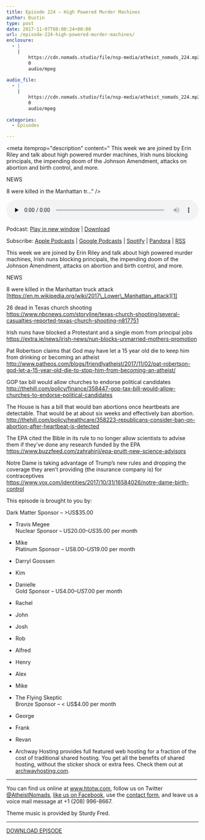 ```yaml
---
title: Episode 224 – High Powered Murder Machines
author: Dustin
type: post
date: 2017-11-07T08:00:24+00:00
url: /episode-224-high-powered-murder-machines/
enclosure:
  - |
    |
        https://cdn.nomads.studio/file/nsp-media/atheist_nomads_224.mp3
        0
        audio/mpeg
        
audio_file:
  - |
    |
        https://cdn.nomads.studio/file/nsp-media/atheist_nomads_224.mp3
        0
        audio/mpeg
        
categories:
  - Episodes

---
```

<div itemscope itemtype="http://schema.org/AudioObject">
  <meta itemprop="name" content="Episode 224 &#8211; High Powered Murder Machines" />
  
  <meta itemprop="uploadDate" content="2017-11-07T01:00:24-07:00" />
  
  <meta itemprop="encodingFormat" content="audio/mpeg" />
  
  <meta itemprop="description" content="
This week we are joined by Erin Riley and talk about high powered murder machines, Irish nuns blocking principals, the impending doom of the Johnson Amendment, attacks on abortion and birth control, and more.

NEWS

8 were killed in the Manhattan tr..." />
  
  <meta itemprop="contentUrl" content="https://dts.podtrac.com/redirect.mp3/cdn.nomads.studio/file/nsp-media/atheist_nomads_224.mp3" />
  </p> 
  
  <div class="powerpress_player" id="powerpress_player_8487">
    <audio class="wp-audio-shortcode" id="audio-1647-231" preload="none" style="width: 100%;" controls="controls"><source type="audio/mpeg" src="https://dts.podtrac.com/redirect.mp3/cdn.nomads.studio/file/nsp-media/atheist_nomads_224.mp3?_=231" /><a href="https://dts.podtrac.com/redirect.mp3/cdn.nomads.studio/file/nsp-media/atheist_nomads_224.mp3">https://dts.podtrac.com/redirect.mp3/cdn.nomads.studio/file/nsp-media/atheist_nomads_224.mp3</a></audio>
  </div>
</div>

<p class="powerpress_links powerpress_links_mp3">
  Podcast: <a href="https://dts.podtrac.com/redirect.mp3/cdn.nomads.studio/file/nsp-media/atheist_nomads_224.mp3" class="powerpress_link_pinw" target="_blank" title="Play in new window" onclick="return powerpress_pinw('https://htotw.com/?powerpress_pinw=1647-podcast');" rel="nofollow">Play in new window</a> | <a href="https://dts.podtrac.com/redirect.mp3/cdn.nomads.studio/file/nsp-media/atheist_nomads_224.mp3" class="powerpress_link_d" title="Download" rel="nofollow" download="atheist_nomads_224.mp3">Download</a>
</p>

<p class="powerpress_links powerpress_subscribe_links">
  Subscribe: <a href="https://podcasts.apple.com/us/podcast/humanists-take-on-the-world/id530050098?mt=2&ls=1" class="powerpress_link_subscribe powerpress_link_subscribe_itunes" target="_blank" title="Subscribe on Apple Podcasts" rel="nofollow">Apple Podcasts</a> | <a href="https://www.google.com/podcasts?feed=aHR0cDovL2F0aGVpc3Rub21hZHMubGlic3luLmNvbS9yc3M%3D" class="powerpress_link_subscribe powerpress_link_subscribe_googleplay" target="_blank" title="Subscribe on Google Podcasts" rel="nofollow">Google Podcasts</a> | <a href="https://open.spotify.com/show/3LzK2xZGike6Tc1GEMtMbr?si=LieN9SNuTpq96smuaUsH8A" class="powerpress_link_subscribe powerpress_link_subscribe_spotify" target="_blank" title="Subscribe on Spotify" rel="nofollow">Spotify</a> | <a href="https://www.pandora.com/podcast/atheist-nomads/PC:10122?corr=62071012&part=ug" class="powerpress_link_subscribe powerpress_link_subscribe_pandora" target="_blank" title="Subscribe on Pandora" rel="nofollow">Pandora</a> | <a href="https://htotw.com/feed/podcast/" class="powerpress_link_subscribe powerpress_link_subscribe_rss" target="_blank" title="Subscribe via RSS" rel="nofollow">RSS</a>
</p>

  
This week we are joined by Erin Riley and talk about high powered murder machines, Irish nuns blocking principals, the impending doom of the Johnson Amendment, attacks on abortion and birth control, and more.

NEWS

8 were killed in the Manhattan truck attack  
[https://en.m.wikipedia.org/wiki/2017\_Lower\_Manhattan_attack][1]

26 dead in Texas church shooting  
 <https://www.nbcnews.com/storyline/texas-church-shooting/several-casualties-reported-texas-church-shooting-n817751>

Irish nuns have blocked a Protestant and a single mom from principal jobs  
 <https://extra.ie/news/irish-news/nun-blocks-unmarried-mothers-promotion>

Pat Robertson claims that God may have let a 15 year old die to keep him from drinking or becoming an atheist  
 <http://www.patheos.com/blogs/friendlyatheist/2017/11/02/pat-robertson-god-let-a-15-year-old-die-to-stop-him-from-becoming-an-atheist/>

GOP tax bill would allow churches to endorse political candidates  
 <http://thehill.com/policy/finance/358447-gop-tax-bill-would-allow-churches-to-endorse-political-candidates>

The House is has a bill that would ban abortions once heartbeats are detectable. That would be at about six weeks and effectively ban abortion.  
 <http://thehill.com/policy/healthcare/358223-republicans-consider-ban-on-abortion-after-heartbeat-is-detected>

The EPA cited the Bible in its rule to no longer allow scientists to advise them if they&#8217;ve done any research funded by the EPA  
 <https://www.buzzfeed.com/zahrahirji/epa-pruitt-new-science-advisors>

Notre Dame is taking advantage of Trump&#8217;s new rules and dropping the coverage they aren&#8217;t providing (the insurance company is) for contraceptives  
 <https://www.vox.com/identities/2017/10/31/16584026/notre-dame-birth-control>

This episode is brought to you by:

Dark Matter Sponsor – >US$35.00  
* Travis Megee  
Nuclear Sponsor – US$20.00 – US$35.00 per month  
* Mike  
Platinum Sponsor – US$8.00 – US$19.00 per month  
* Darryl Goossen  
* Kim  
* Danielle  
Gold Sponsor – US$4.00 – US$7.00 per month  
* Rachel  
* John  
* Josh  
* Rob  
* Alfred  
* Henry  
* Alex  
* Mike  
* The Flying Skeptic  
Bronze Sponsor – < US$4.00 per month  
* George  
* Frank  
* Revan

* Archway Hosting provides full featured web hosting for a fraction of the cost of traditional shared hosting. You get all the benefits of shared hosting, without the sticker shock or extra fees. Check them out at <a href="http://archwayhosting.com/" target="_blank" rel="noopener">archwayhosting.com</a>.

<hr width="500" />

You can find us online at <a href="https://www.htotw.com/" target="_blank" rel="noopener">www.htotw.com</a>, follow us on Twitter <a href="https://htotw.com/twitter" target="_blank" rel="noopener">@AtheistNomads</a>, <a href="https://htotw.com/facebook" target="_blank" rel="noopener">like us on Facebook</a>, use the [contact form](https://htotw.com/contact), and leave us a voice mail message at +1 (208) 996-8667.

Theme music is provided by Sturdy Fred.

<hr width="”500”" />

[DOWNLOAD EPISODE][2]

 [1]: https://en.m.wikipedia.org/wiki/2017_Lower_Manhattan_attack
 [2]: https://dts.podtrac.com/redirect.mp3/cdn.nomads.studio/file/nsp-media/atheist_nomads_224.mp3
